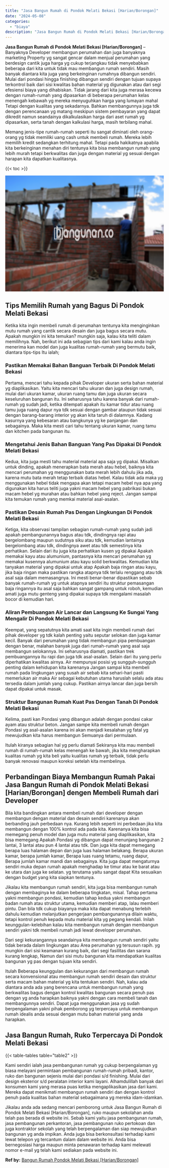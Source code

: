 ```yaml
---
title: "Jasa Bangun Rumah di Pondok Melati Bekasi [Harian/Borongan]"
date: "2024-05-08"
categories: 
  - "biaya"
description: "Jasa Bangun Rumah di Pondok Melati Bekasi [Harian/Borongan]. Jikalau anda ada sedang mencari pemborong untuk Jasa Bangun Rumah di Pondok Melati Bekasi [Hari..."
---
```


**Jasa Bangun Rumah di Pondok Melati Bekasi \[Harian/Borongan\]** – Banyaknya Developer membangun perumahan dan juga banyaknya marketing Property yg sangat gencar dalam menjual perumahan yang berdesign cantik juga harga yg cukup terjangkau tidak menyebabkan beberapa dari kita untuk tidak mau membangun rumah sendiri. Masih banyak diantara kita juga yang berkeinginan rumahnya dibangun sendiri. Mulai dari pondasi hingga finishing dibangun sendiri dengan tujuan supaya terkontrol baik dari sisi kwalitas bahan material yg digunakan atau dari segi efesiensi biaya yang dihabiskan. Tidak jarang dari kita juga merasa kecewa dengan rumah-rumah yang dipasarkan di beberapa perumahan kelas menengah kebawah yg mereka menyuguhkan harga yang lumayan mahal Tetapi dengan kualitas yang sekadarnya. Bahkan membangunnya juga tdk dengan perencanaan yg matang meskipun sistem pembayaran yang dapat dikredit namun seandainya dikalkulasikan harga dari aset rumah yg dipasarkan, serta tanah dengan kalkulasi harga, masih terbilang mahal.

Memang jenis-tipe rumah-rumah seperti itu sangat diminati oleh orang-orang yg tidak memiliki uang cash untuk membeli rumah. Mereka lebih memilih kredit sedangkan terhitung mahal. Tetapi pada hakikatnya apabila kita berkeinginan menahan diri tentunya kita bisa membangun rumah yang lebih murah tetapi berkwalitas dan juga dengan material yg sesuai dengan harapan kita dapatkan kualitasnya.

{{< toc >}}

![Jasa Bangun Rumah di Pondok Melati Bekasi [Harian/Borongan]](/images/borong-bangunan-37.png)

## Tips Memilih Rumah yang Bagus Di Pondok Melati Bekasi

Ketika kita ingin membeli rumah di perumahan tentunya kita menginginkan mutu rumah yang cantik secara desain dan juga bagus secara mutu. Apakah mungkin ini kita temukan? mungkin saja, kalau kita teliti dalam memilihnya. Nah, berikut ini ada sebagian tips dari kami kalau anda ingin menerima kan model dan juga kualitas rumah-rumah yang bermutu baik, diantara tips-tips Itu ialah;

### Pastikan Memakai Bahan Banguan Terbaik Di Pondok Melati Bekasi

Pertama, mencari tahu kepada pihak Developer ukuran serta bahan material yg diaplikasikan. Yaitu kita mencari tahu ukuran dan juga design rumah, mulai dari ukuran kamar, ukuran ruang tamu dan juga ukuran secara keseluruhan bangunan itu. Ini seharusnya tahu karena banyak dari rumah-rumah yg sudah jadi, ketika ditempati apakah itu kamar tidur atau ruang tamu juga ruang dapur nya tdk sesuai dengan gambar ataupun tidak sesuai dengan barang-barang interior yg akan kita taruh di dalamnya. Kadang kasurnya yang kebesaran atau bangkunya yg ke panjangan dan sebagainya. Maka kita mesti cari tahu tentang ukuran kamar, ruang tamu dan kitchen pada bangunan itu.

### Mengetahui Jenis Bahan Banguan Yang Pas Dipakai Di Pondok Melati Bekasi

Kedua, kita juga mesti tahu material material apa saja yg dipakai. Misalkan untuk dinding, apakah menerapkan bata merah atau hebel, baiknya kita mencari perumahan yg menggunakan bata merah lebih dahulu jika ada, karena mutu bata merah tetap terbaik diatas hebel. Kalau tidak ada maka yg menggunakan hebel tidak mengapa akan tetapi macam hebel nya apa yang digunakan kita harus teliti juga yakni macam hebel yang pabrikasi bukan macam hebel yg murahan atau bahkan hebel yang reject. Jangan sampai kita temukan rumah yang memkai material asal-asalan.

### Pastikan Desain Rumah Pas Dengan Lingkungan Di Pondok Melati Bekasi

Ketiga, kita observasi tampilan sebagian rumah-rumah yang sudah jadi apakah pembangunannya bagus atau tdk, dindingnya rapi atau bergelombang maupun sudutnya siku atau tdk, kemudian lantainya bergelombang atau tdk, dindingnya awet atau tdk semestinya kita perhatikan. Selain dari itu juga kita perhatikan kusen yg dipakai Apakah memakai kayu atau alumunium, pantasnya kita mencari perumahan yg memakai kusennya alumunium atau kayu solid berkwalitas. Kemudian kita tanyakan material yang dipakai untuk atap Apakah baja ringan atau kayu, jika baja ringan maka pastikan rangka atapnya tdk terlalu renggang atau tdk asal saja dalam memasangnya. Ini mesti benar-benar dipastikan sebab banyak rumah-rumah yg untuk atapnya sendiri itu struktur pemasangan baja ringannya itu asal saja bahkan sangat gampang untuk roboh, kemudian amati juga mutu genteng yang dipakai supaya tdk mengalami masalah bocor di kemudian hari.

### Aliran Pembuangan Air Lancar dan Langsung Ke Sungai Yang Mengalir Di Pondok Melati Bekasi

Keempat, yang sepatutnya kita amati saat kita ingin membeli rumah dari pihak developer yg tdk kalah penting yaitu seputar selokan dan juga kamar kecil. Banyak dari perumahan yang tidak membangun pipa pembuangan dengan benar, malahan banyak juga dari rumah-rumah yang asal saja membangun selokannya. Ini seharusnya diamati, pastikan trek pembuangannya itu rapi dan juga tdk asal-asalan. Selain dari itu yang perlu diperhatikan kwalitas airnya. Air mempunyai posisi yg sungguh-sungguh penting dalam kehidupan kita karenanya Jangan sampai kita membeli rumah pada lingkungan yang susah air sebab kita sehari-hari pasti memerlukan air maka Air sebagai kebutuhan utama haruslah selalu ada atau tersedia dalam jumlah yang cukup. Pastikan airnya lancar dan juga bersih dapat dipakai untuk masak.

### Struktur Bangunan Rumah Kuat Pas Dengan Tanah Di Pondok Melati Bekasi

Kelima, pasti kan Pondasi yang dibangun adalah dengan pondasi cakar ayam atau struktur beton. Jangan sampe kita membeli rumah dengan Pondasi yg asal-asalan karena ini akan menjadi kesalahan yg fatal yg mewujudkan kita harus membangun Semuanya dari permulaan.

Itulah kiranya sebagian hal yg perlu diamati Sekiranya kita mau membeli rumah di rumah-rumah kelas menengah ke bawah, jika kita mengharapkan kualitas rumah yg kita beli yaitu kualitas rumah yg terbaik, tidak perlu banyak renovasi maupun koreksi setelah kita membelinya.

## Perbandingan Biaya Membangun Rumah Pakai Jasa Bangun Rumah di Pondok Melati Bekasi \[Harian/Borongan\] dengen Membeli Rumah dari Developer

Bila kita bandingkan antara membeli rumah dari developer dengan membangun dengan material dan desain sendiri karenanya akan berbanding jauh perbedaan nya. Kurang lebih seperti ini perbedaan jika kita membangun dengan 100% kontrol ada pada kita. Karenanya kita bisa memegang penuh model dan juga mutu material yang diaplikasikan, kita bisa memegang Apakah Pondasi yg dibangun dapat menunjang bangunan 2 lantai, 3 lantai atau pun 4 lantai atau tdk. Dan juga kita dapat memegang berapa luas halaman depan dan juga luas halaman belakang. Berapa ukuran kamar, berapa jumlah kamar, Berapa luas ruang tetamu, ruang dapur, Berapa jumlah kamar mandi dan sebagainya. Kita juga dapat mengaturnya sendiri muka depan rumah apakah menghadap ke timur atau ke barat atau ke utara dan juga ke selatan. yg terutama yaitu sangat dapat Kita sesuaikan dengan budget yang kita siapkan tentunya.

Jikalau kita membangun rumah sendiri, kita juga bisa membangun rumah dengan membaginya ke dalam beberapa tingkatan, misal. Tahap pertama yakni membangun pondasi, kemudian tahap kedua yakni membangun badan rumah atau struktur utama, kemudian memberi atap, lalau memberi pintu. Dan bila tdk cukup biayanya maka kita dapat menabung terlebih dahulu kemudian melanjutkan pengerjaan pembangunannya dilain waktu, tetapi kontrol penuh kepada mutu material kita yg pegang kendali. Inilah keunggulan-kelebihan kalau kita membangun rumah dengan membangun sendiri yakni tdk membeli rumah jadi lewat developer perumahan.

Dari segi kekurangannya seandainya kita membangun rumah sendiri yaitu tidak berada dalam lingkungan atau Area perumahan yg tersusun rapih. yg mungkin dari sisi keamanan kurang baik, dari segi fasilitas dan sarana kurang lengkap, Namun dari sisi mutu bangunan kita mendapatkan kualitas bangunan yg pas dengan tujuan kita sendiri.

Itulah Beberapa keunggulan dan kekurangan dari membangun rumah secara konvensional atau membangun rumah sendiri desain dan struktur serta macam bahan material yg kita tentukan sendiri. Nah, kalau ada diantara anda ada yang berencana untuk membangun rumah yang berkwalitas bagus dengan kontrol kwalitas bangunan secara penuh pas dengan yg anda harapkan baiknya yakni dengan cara membeli tanah dan membangunnya sendiri. Dapat juga menggunakan jasa yg sudah berpengalaman yakni pihak pemborong yg terpercaya untuk membangun rumah idealis anda sesuai dengan mutu bahan material yang anda harapkan.

## Jasa Bangun Rumah, Ruko Terpercaya Di Pondok Melati Bekasi

{{< table-tables table="table2" >}}

Kami sendiri ialah jasa pembangunan rumah yg cukup berpengalaman yg biasa melayani permintaan pembangunan rumah-rumah pribadi, kantor, ruko dan bangunan sejenis mulai dari pondasi s/d finishing. Mulai dari design eksterior s/d peralatan interior kami layani. Alhamdulillah banyak dari konsumen kami yang merasa puas ketika mengaplikasikan jasa dari kami. Mereka dapat menikmati membangun rumah sendiri dan dengan kontrol penuh pada kualitas bahan material sebagaimana yg mereka idam-idamkan.

Jikalau anda ada sedang mencari pemborong untuk Jasa Bangun Rumah di Pondok Melati Bekasi \[Harian/Borongan\], ruko maupun sekolahan anda telah pas berada di website ini. Sebab kami yaitu jasa pembangunan rumah, jasa pembangunan perkantoran, jasa pembangunan ruko pertokoan dan juga kontraktor sekolah yang telah berpengalaman dan siap mewujudkan bangunan yg anda impikan. Anda juga bisa berkonsultasi terhadap kami lewat telepon yg tercantum dalam dalam website ini. Anda bisa bernegosiasi harga maupun minta penawaran terhadap kami melewati nomor e-mail yg telah kami sediakan pada website ini.

**Ref by:** [Bangun Rumah Pondok Melati Bekasi [Harian/Borongan]](https://id.wikipedia.org/wiki/Bangun)
